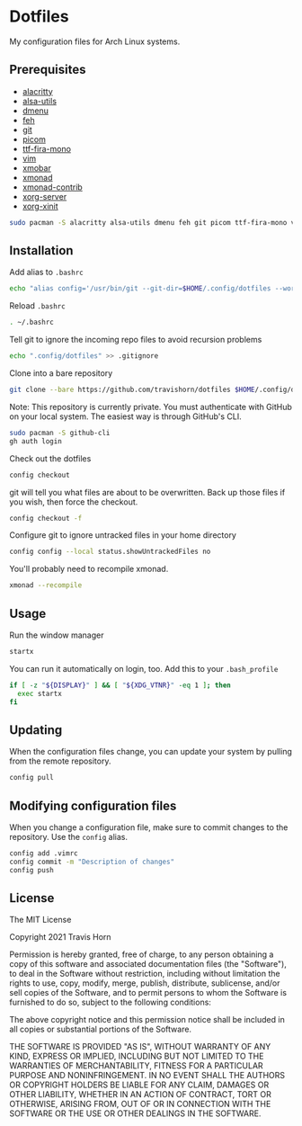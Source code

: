 # Dotfiles

My configuration files for Arch Linux systems.

## Prerequisites

- [alacritty](https://github.com/alacritty/alacritty)
- [alsa-utils](https://github.com/alsa-project/alsa-utils)
- [dmenu](https://tools.suckless.org/dmenu/)
- [feh](https://feh.finalrewind.org/)
- [git](https://git-scm.com/)
- [picom](https://github.com/yshui/picom)
- [ttf-fira-mono](https://github.com/mozilla/Fira)
- [vim](https://www.vim.org/)
- [xmobar](https://xmobar.org/)
- [xmonad](https://xmonad.org/)
- [xmonad-contrib](https://hackage.haskell.org/package/xmonad-contrib)
- [xorg-server](https://www.x.org/wiki/)
- [xorg-xinit](https://www.x.org/releases/X11R7.6/doc/man/man1/xinit.1.xhtml)

```bash
sudo pacman -S alacritty alsa-utils dmenu feh git picom ttf-fira-mono vim xmobar xmonad xmonad-contrib xorg-server xorg-xinit
```

## Installation

Add alias to `.bashrc`

```bash
echo "alias config='/usr/bin/git --git-dir=$HOME/.config/dotfiles --work-tree=$HOME'" >> ~/.bashrc
```

Reload `.bashrc`

```bash
. ~/.bashrc
```

Tell git to ignore the incoming repo files to avoid recursion problems

```bash
echo ".config/dotfiles" >> .gitignore
```

Clone into a bare repository

```bash
git clone --bare https://github.com/travishorn/dotfiles $HOME/.config/dotfiles
```

Note: This repository is currently private. You must authenticate with GitHub on
your local system. The easiest way is through GitHub's CLI.

```bash
sudo pacman -S github-cli
gh auth login
```

Check out the dotfiles

```bash
config checkout
```

git will tell you what files are about to be overwritten. Back up those files if
you wish, then force the checkout.

```bash
config checkout -f
```

Configure git to ignore untracked files in your home directory

```bash
config config --local status.showUntrackedFiles no
```

You'll probably need to recompile xmonad.

```bash
xmonad --recompile
```

## Usage

Run the window manager

```bash
startx
```

You can run it automatically on login, too. Add this to your `.bash_profile`

```bash
if [ -z "${DISPLAY}" ] && [ "${XDG_VTNR}" -eq 1 ]; then
  exec startx
fi
```

## Updating

When the configuration files change, you can update your system by pulling from
the remote repository.

```bash
config pull
```

## Modifying configuration files

When you change a configuration file, make sure to commit changes to the
repository. Use the `config` alias.

```bash
config add .vimrc
config commit -m "Description of changes"
config push
```

## License

The MIT License

Copyright 2021 Travis Horn

Permission is hereby granted, free of charge, to any person obtaining a copy of
this software and associated documentation files (the "Software"), to deal in
the Software without restriction, including without limitation the rights to
use, copy, modify, merge, publish, distribute, sublicense, and/or sell copies of
the Software, and to permit persons to whom the Software is furnished to do so,
subject to the following conditions:

The above copyright notice and this permission notice shall be included in all
copies or substantial portions of the Software.

THE SOFTWARE IS PROVIDED "AS IS", WITHOUT WARRANTY OF ANY KIND, EXPRESS OR
IMPLIED, INCLUDING BUT NOT LIMITED TO THE WARRANTIES OF MERCHANTABILITY, FITNESS
FOR A PARTICULAR PURPOSE AND NONINFRINGEMENT. IN NO EVENT SHALL THE AUTHORS OR
COPYRIGHT HOLDERS BE LIABLE FOR ANY CLAIM, DAMAGES OR OTHER LIABILITY, WHETHER
IN AN ACTION OF CONTRACT, TORT OR OTHERWISE, ARISING FROM, OUT OF OR IN
CONNECTION WITH THE SOFTWARE OR THE USE OR OTHER DEALINGS IN THE SOFTWARE.

